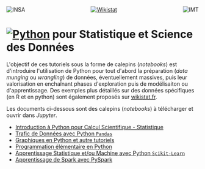 <center>
<a href="http://www.insa-toulouse.fr/" ><img src="http://www.math.univ-toulouse.fr/~besse/Wikistat/Images/logo-insa.jpg" style="float:left; max-width: 100px; display: inline" alt="INSA"/></a> 
<a href="http://wikistat.fr/" ><img src="http://www.math.univ-toulouse.fr/~besse/Wikistat/Images/wikistat.jpg" style="max-width: 200px; display: inline"  alt="Wikistat"/></a>
<a href="http://www.math.univ-toulouse.fr/" ><img src="http://www.math.univ-toulouse.fr/~besse/Wikistat/Images/logo_imt.jpg" style="float:right; max-width: 200px; display: inline" alt="IMT"/> </a>
</center>


# <a href="https://www.python.org/"><img src="https://upload.wikimedia.org/wikipedia/commons/thumb/f/f8/Python_logo_and_wordmark.svg/390px-Python_logo_and_wordmark.svg.png" style="max-width: 150px; display: inline" alt="Python"/></a> pour Statistique et Science des Données

L'objectif de ces tutoriels sous la forme de calepins (*notebooks*) est d'introduire l'utilisation de Python pour tout d'abord la préparation (*data munging* ou *wrangling*) de données, éventuellement massives, puis leur valorisation en enchaînant phases d'exploration puis de modélisaiton ou d'apprentissage. Des exemples plus détaillés sur des données spécifiques (en R et en python) sont également proposés sur [wikistat.fr](\http://wikistat.fr).

Les documents ci-dessous sont des calepins (*notebooks*) à télécharger et ouvrir dans *Jupyter*.

* [Introduction à Python pour  Calcul Scientifique - Statistique](http://wikistat.fr/Notebooks/Cal1-introPython.ipynb)
* [Trafic de Données avec Python `Pandas`](http://wikistat.fr/Notebooks/Cal2-PythonPanda.ipynb)
* [Graphiques en Python et autre tutoriels](http://wikistat.fr/Notebooks/Cal3-PythonGraphes.ipynb)
* [Programmation élémentaire en Python](http://wikistat.fr/Notebooks/Cal4-PythonProgram.ipynb)
* [Apprentissage Statistique et/ou Machine avec Python `Scikit-Learn`](http://wikistat.fr/Notebooks/Cal5-PythonSklearn.ipynb)
* [Apprentissage de Spark avec PySpark](http://wikistat.fr/Notebooks/Cal6-PythonSpark.ipynb)
